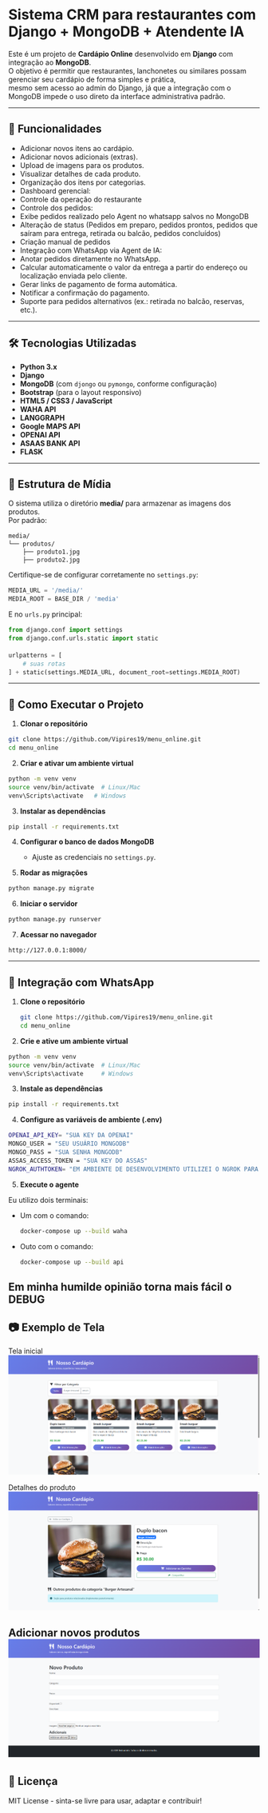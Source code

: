 # Sistema CRM para restaurantes com Django + MongoDB + Atendente IA

Este é um projeto de **Cardápio Online** desenvolvido em **Django** com integração ao **MongoDB**.  
O objetivo é permitir que restaurantes, lanchonetes ou similares possam gerenciar seu cardápio de forma simples e prática,  
mesmo sem acesso ao admin do Django, já que a integração com o MongoDB impede o uso direto da interface administrativa padrão.

---

## 📌 Funcionalidades
- Adicionar novos itens ao cardápio.
- Adicionar novos adicionais (extras).
- Upload de imagens para os produtos.
- Visualizar detalhes de cada produto.
- Organização dos itens por categorias.
- Dashboard gerencial:
 - Controle da operação do restaurante
- Controle dos pedidos:
 - Exibe pedidos realizado pelo Agent no whatsapp salvos no MongoDB
 - Alteração de status (Pedidos em preparo, pedidos prontos, pedidos que saíram para entrega, retirada ou balcão, pedidos concluídos)
 - Criação manual de pedidos
- Integração com WhatsApp via Agent de IA:
 - Anotar pedidos diretamente no WhatsApp.
 - Calcular automaticamente o valor da entrega a partir do endereço ou localização enviada pelo cliente.
 - Gerar links de pagamento de forma automática.
 - Notificar a confirmação do pagamento.
 - Suporte para pedidos alternativos (ex.: retirada no balcão, reservas, etc.).

---

## 🛠 Tecnologias Utilizadas
- **Python 3.x**
- **Django**
- **MongoDB** (com `djongo` ou `pymongo`, conforme configuração)
- **Bootstrap** (para o layout responsivo)
- **HTML5 / CSS3 / JavaScript**
- **WAHA API**
- **LANGGRAPH**
- **Google MAPS API**
- **OPENAI API**
- **ASAAS BANK API**
- **FLASK**

---

## 📂 Estrutura de Mídia
O sistema utiliza o diretório **media/** para armazenar as imagens dos produtos.  
Por padrão:
```
media/
└── produtos/
    ├── produto1.jpg
    ├── produto2.jpg
```
Certifique-se de configurar corretamente no `settings.py`:
```python
MEDIA_URL = '/media/'
MEDIA_ROOT = BASE_DIR / 'media'
```

E no `urls.py` principal:
```python
from django.conf import settings
from django.conf.urls.static import static

urlpatterns = [
    # suas rotas
] + static(settings.MEDIA_URL, document_root=settings.MEDIA_ROOT)
```

---

## 🚀 Como Executar o Projeto

1. **Clonar o repositório**
```bash
git clone https://github.com/Vipires19/menu_online.git
cd menu_online
```

2. **Criar e ativar um ambiente virtual**
```bash
python -m venv venv
source venv/bin/activate  # Linux/Mac
venv\Scripts\activate   # Windows
```

3. **Instalar as dependências**
```bash
pip install -r requirements.txt
```

4. **Configurar o banco de dados MongoDB**  
   - Ajuste as credenciais no `settings.py`.

5. **Rodar as migrações**
```bash
python manage.py migrate
```

6. **Iniciar o servidor**
```bash
python manage.py runserver
```

7. **Acessar no navegador**
```
http://127.0.0.1:8000/
```

---
## 📱 Integração com WhatsApp

1. **Clone o repositório**
   ```bash
   git clone https://github.com/Vipires19/menu_online.git
   cd menu_online

2. **Crie e ative um ambiente virtual**
  ```bash
  python -m venv venv
  source venv/bin/activate  # Linux/Mac
  venv\Scripts\activate     # Windows
  ```

3. **Instale as dependências**
  ``` bash
  pip install -r requirements.txt
  ```

4. **Configure as variáveis de ambiente (.env)**
  ``` bash
  OPENAI_API_KEY= "SUA KEY DA OPENAI"
  MONGO_USER = "SEU USUÁRIO MONGODB"
  MONGO_PASS = "SUA SENHA MONGODB"
  ASSAS_ACCESS_TOKEN = "SUA KEY DO ASSAS"
  NGROK_AUTHTOKEN= "EM AMBIENTE DE DESENVOLVIMENTO UTILIZEI O NGROK PARA GERAR UM DOMÍNIO HTTPS PARA O WEBHOOK DO ASSAS ENTÃO É NECESSÁRIO O AUTHTOKEN DO NGROK"
  ```

5. **Execute o agente**

 Eu utilizo dois terminais:
  - Um com o comando:
     ``` bash
     docker-compose up --build waha
     ```
  - Outo com o comando:
     ``` bash
     docker-compose up --build api
     ```

Em minha humilde opinião torna mais fácil o DEBUG
---

## 📷 Exemplo de Tela
Tela inicial
![Início](docs/images/inicio.png)

Detalhes do produto
![Detalhes do produto](docs/images/detalhes.png)

Adicionar novos produtos
![Adicionar novos produtos](docs/images/adicionar_produto.png)
---

## 📄 Licença
MIT License - sinta-se livre para usar, adaptar e contribuir!
